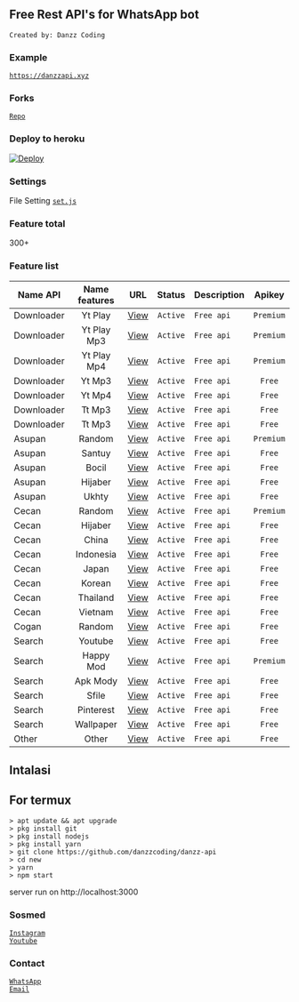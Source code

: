## Free Rest API's for WhatsApp bot
`Created by: Danzz Coding`

### Example
 [`https://danzzapi.xyz`](https://danzzapi.xyz)<br>

### Forks
 [`Repo`](https://github.com/danzzcoding/danzz-api/fork)<br>

### Deploy to heroku
[![Deploy](https://www.herokucdn.com/deploy/button.svg)](https://heroku.com/)

### Settings 
File Setting [`set.js`](https://github.com/danzzcoding/danzz-api/edit/master/set.js)<br>

### Feature total
300+

### Feature list

| Name API        | Name features | URL | Status  | Description | Apikey |
| --------------- |:----------:|:---:|:-------:|:----------|:------:|
| Downloader | Yt Play | [View](https://danzzapi.xyz/api/downloader/ytplay?query=TITLE&apikey=YOUR_APIKEY) | `Active` | `Free api` | `Premium` |
| Downloader | Yt Play Mp3 | [View](https://danzzapi.xyz/api/downloader/ytplaymp3?query=TITLE&apikey=YOUR_APIKEY) | `Active` | `Free api` | `Premium` |
| Downloader | Yt Play Mp4 | [View](https://danzzapi.xyz/api/downloader/ytplaymp4?query=TITLE&apikey=YOUR_APIKEY) | `Active` | `Free api` | `Premium` |
| Downloader | Yt Mp3 | [View](https://danzzapi.xyz/api/downloader/ytmp3?url=ENTER_URL&apikey=YOUR_APIKEY) | `Active` | `Free api` | `Free` |
| Downloader | Yt Mp4 | [View](https://danzzapi.xyz/api/downloader/ytmp4?url=ENTER_URL&apikey=YOUR_APIKEY) | `Active` | `Free api` | `Free` |
| Downloader | Tt Mp3 | [View](https://danzzapi.xyz/api/downloader/ttmp3?url=ENTER_URL&apikey=YOUR_APIKEY) | `Active` | `Free api` | `Free` |
| Downloader | Tt Mp3 | [View](https://danzzapi.xyz/api/downloader/ttmp4?url=ENTER_URL&apikey=YOUR_APIKEY) | `Active` | `Free api` | `Free` |
| Asupan | Random | [View](https://danzzapi.xyz/api/asupan/random?apikey=YOUR_APIKEY) | `Active` | `Free api` | `Premium` |
| Asupan | Santuy | [View](https://danzzapi.xyz/api/asupan/santuy?apikey=YOUR_APIKEY) | `Active` | `Free api` | `Free` |
| Asupan | Bocil | [View](https://danzzapi.xyz/api/asupan/bocil?apikey=YOUR_APIKEY) | `Active` | `Free api` | `Free` |
| Asupan | Hijaber | [View](https://danzzapi.xyz/api/asupan/hijaber?apikey=YOUR_APIKEY) | `Active` | `Free api` | `Free` |
| Asupan | Ukhty | [View](https://danzzapi.xyz/api/asupan/ukhty?apikey=YOUR_APIKEY) | `Active` | `Free api` | `Free` |
| Cecan | Random | [View](https://danzzapi.xyz/api/cecan/random?apikey=YOUR_APIKEY) | `Active` | `Free api` | `Premium` |
| Cecan | Hijaber | [View](https://danzzapi.xyz/api/cecan/hijaber?apikey=YOUR_APIKEY) | `Active` | `Free api` | `Free` |
| Cecan | China | [View](https://danzzapi.xyz/api/cecan/china?apikey=YOUR_APIKEY) | `Active` | `Free api` | `Free` |
| Cecan | Indonesia | [View](https://danzzapi.xyz/api/cecan/indonesia?apikey=YOUR_APIKEY) | `Active` | `Free api` | `Free` |
| Cecan | Japan | [View](https://danzzapi.xyz/api/cecan/japan?apikey=YOUR_APIKEY) | `Active` | `Free api` | `Free` |
| Cecan | Korean | [View](https://danzzapi.xyz/api/cecan/korea?apikey=YOUR_APIKEY) | `Active` | `Free api` | `Free` |
| Cecan | Thailand | [View](https://danzzapi.xyz/api/cecan/thailand?apikey=YOUR_APIKEY) | `Active` | `Free api` | `Free` |
| Cecan | Vietnam | [View](https://danzzapi.xyz/api/cecan/vietnam?apikey=YOUR_APIKEY) | `Active` | `Free api` | `Free` |
| Cogan | Random | [View](https://danzzapi.xyz/api/cogan/random?apikey=YOUR_APIKEY) | `Active` | `Free api` | `Free` |
| Search | Youtube | [View](https://danzzapi.xyz/api/search/youtube?query=TITLE&apikey=YOUR_APIKEY) | `Active` | `Free api` | `Free` |
| Search | Happy Mod | [View](https://danzzapi.xyz/api/search/happymod?url=ENTER_URL&apikey=YOUR_APIKEY) | `Active` | `Free api` | `Premium` |
| Search | Apk Mody | [View](https://danzzapi.xyz/api/search/apkmody?url=ENTER_URL&apikey=YOUR_APIKEY) | `Active` | `Free api` | `Free` |
| Search | Sfile | [View](https://danzzapi.xyz/api/search/sfile?url=ENTER_URL&apikey=YOUR_APIKEY) | `Active` | `Free api` | `Free` |
| Search | Pinterest | [View](https://danzzapi.xyz/api/search/pinterest?query=cecan&apikey=YOUR_APIKEY) | `Active` | `Free api` | `Free` |
| Search | Wallpaper | [View](https://danzzapi.xyz/api/search/wallpaper?query=hd&apikey=YOUR_APIKEY) | `Active` | `Free api` | `Free` |
| Other | Other | [View](https://danzzapi.xyz) | `Active` | `Free api` | `Free` |

## Intalasi
## For termux

```
> apt update && apt upgrade
> pkg install git
> pkg install nodejs
> pkg install yarn
> git clone https://github.com/danzzcoding/danzz-api
> cd new
> yarn
> npm start
```
server run on http://localhost:3000

### Sosmed

[`Instagram`](https://instagram.com/ramdani_real01)<br>
[`Youtube`](https://youtube.com/c/DanzzCoding)<br>

### Contact

[`WhatsApp`](https://wa.me/6289512545999)<br>
[`Email`](mailto:danzzcoding@gmail.com)<br>
